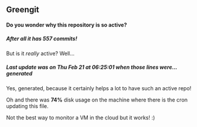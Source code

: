 ## Greengit

#### Do you wonder why this repository is so active?

##### After all it has 557 commits!

But is it *really* active? Well...

##### Last update was on Thu Feb 21 at 06:25:01 when those lines were... generated

Yes, generated, because it certainly helps a lot to have such an active repo!

Oh and there was **74%** disk usage on the machine
where there is the cron updating this file.

Not the best way to monitor a VM in the cloud but it works! :)
